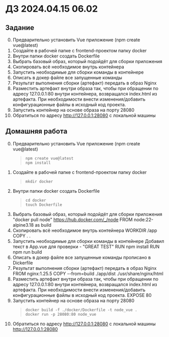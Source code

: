 # ДЗ 2024.04.15 06.02

## Задание

0. Предварительно установить Vue приложение (npm create vue@latest)
1. Создайте в рабочей папке с frontend-проектом папку docker
2. Внутри папки docker создать Dockerfile
3. Выбрать базовый образ, который подойдёт для сборки приложения
4. Скопировать всё необходимое внутрь контейнера
5. Запустить необходимые для сборки команды в контейнере
6. Описать в докер файле все запущенные команды
7. Результат выполнения сборки (артефакт) передать в образ Nginx
8. Разместить артефакт внутри образа так, чтобы при обращении по адресу 127.0.0.1:80 внутри контейнера, возвращался index.html из артефакта. При необходимости внести изменения/добавить конфигурационные файлы в исходный код проекта.
9. Запустить контейнер на основе образа на порту 28080
10. Обратиться по адресу http://127.0.0.1:28080 с локальной машины

## Домашняя работа

0.  Предварительно установить Vue приложение (npm create vue@latest)
    >     npm create vue@latest
    >     npm install
1.  Создайте в рабочей папке с frontend-проектом папку docker
    >     mkdir docker
2.  Внутри папки docker создать Dockerfile
    >     cd docker
    >     touch Dockerfile
3.  Выбрать базовый образ, который подойдёт для сборки приложения
    "docker pull node"
    https://hub.docker.com/_/node
    FROM node:22-alpine3.18 as build
4.  Скопировать всё необходимое внутрь контейнера
    WORKDIR /app
    COPY . .
5.  Запустить необходимые для сборки команды в контейнере
    Добавил текст в App.vue для проверки - "GREAT TEST"
    RUN npm install
    RUN npm run build
6.  Описать в докер файле все запущенные команды
    прописано в Dickerfile
7.  Результат выполнения сборки (артефакт) передать в образ Nginx
    FROM nginx:1.25.5
    COPY --from=build ./app/dist ./usr/share/nginx/html
8.  Разместить артефакт внутри образа так, чтобы при обращении по адресу 127.0.0.1:80 внутри контейнера, возвращался index.html из артефакта. При необходимости внести изменения/добавить конфигурационные файлы в исходный код проекта.
    EXPOSE 80
9.  Запустить контейнер на основе образа на порту 28080
    >     docker build -f ./docker/Dockerfile -t node_vue .
    >     docker run -p 28080:80 node_vue
10. Обратиться по адресу http://127.0.0.1:28080 с локальной машины
    http://127.0.0.1:28080
